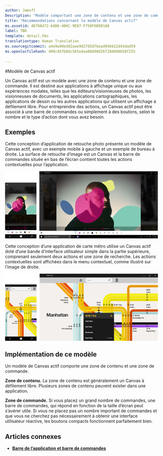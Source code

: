 ```yaml
---
author: Jwmsft
Description: "Modèle comportant une zone de contenu et une zone de commande destiné aux applications à affichage unique ou aux expériences modales, telles que les éditeurs/visionneuses de photos, les visionneuses de documents, les applications cartographiques, les applications de dessin ou les autres applications qui utilisent un affichage à défilement libre."
title: "Recommandations concernant le modèle de Canvas actif"
ms.assetid: 4D768472-64D6-406C-9E87-F750F6B981A0
label: TBD
template: detail.hbs
translationtype: Human Translation
ms.sourcegitcommit: a4e9a90edd2aae9d2fd5d7bead948422d43dad59
ms.openlocfilehash: 490c45fb8dc565e4ae0b890d26f28d698b58f255

---
```

#Modèle de Canvas actif

Un Canvas actif est un modèle avec une zone de contenu et une zone de commande. Il est destiné aux applications à affichage unique ou aux expériences modales, telles que les éditeurs/visionneuses de photos, les visionneuses de documents, les applications cartographiques, les applications de dessin ou les autres applications qui utilisent un affichage à défilement libre. Pour entreprendre des actions, un Canvas actif peut être associé à une barre de commandes ou simplement à des boutons, selon le nombre et le type d’action dont vous avez besoin.

## Exemples

Cette conception d’application de retouche photo présente un modèle de Canvas actif, avec un exemple mobile à gauche et un exemple de bureau à droite. La surface de retouche d’image est un Canvas et la barre de commandes située en bas de l’écran contient toutes les actions contextuelles pour l’application.

![Exemple d’éditeur de photos utilisant un modèle de Canvas actif](images/uap-photo-pc-phone-700.png)

Cette conception d’une application de carte métro utilise un Canvas actif doté d’une bande d’interface utilisateur simple dans la partie supérieure, comprenant seulement deux actions et une zone de recherche. Les actions contextuelles sont affichées dans le menu contextuel, comme illustré sur l’image de droite.

![Exemple d’application cartographique utilisant un modèle de Canvas actif](images/uap-subway-pc-phone-700.png)


## Implémentation de ce modèle

Un modèle de Canvas actif comporte une zone de contenu et une zone de commande.

**Zone de contenu.**  La zone de contenu est généralement un Canvas à défilement libre. Plusieurs zones de contenu peuvent exister dans une application.

**Zone de commande.**  Si vous placez un grand nombre de commandes, une barre de commandes, qui répond en fonction de la taille d’écran peut s’avérer utile. Si vous ne placez pas un nombre important de commandes et que vous ne cherchez pas nécessairement à obtenir une interface utilisateur réactive, les boutons compacts fonctionnent parfaitement bien.



## Articles connexes

-   [**Barre de l’application et barre de commandes**](app-bars.md)



<!--HONumber=Jun16_HO4-->


